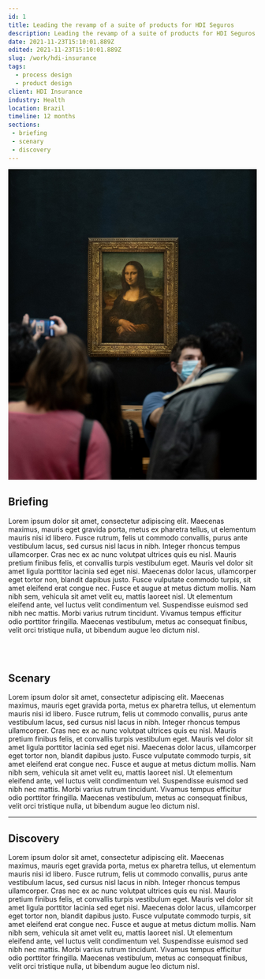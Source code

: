 ```yaml
---
id: 1
title: Leading the revamp of a suite of products for HDI Seguros
description: Leading the revamp of a suite of products for HDI Seguros
date: 2021-11-23T15:10:01.889Z
edited: 2021-11-23T15:10:01.889Z
slug: /work/hdi-insurance
tags:
  - process design
  - product design
client: HDI Insurance
industry: Health
location: Brazil
timeline: 12 months
sections:
 - briefing
 - scenary
 - discovery
---
```


![How to make an NFT](nft.jpg 'How to make an NFT')

## Briefing

Lorem ipsum dolor sit amet, consectetur adipiscing elit. Maecenas maximus, mauris eget gravida porta, metus ex pharetra tellus, ut elementum mauris nisi id libero. Fusce rutrum, felis ut commodo convallis, purus ante vestibulum lacus, sed cursus nisl lacus in nibh. Integer rhoncus tempus ullamcorper. Cras nec ex ac nunc volutpat ultrices quis eu nisl. Mauris pretium finibus felis, et convallis turpis vestibulum eget. Mauris vel dolor sit amet ligula porttitor lacinia sed eget nisi. Maecenas dolor lacus, ullamcorper eget tortor non, blandit dapibus justo. Fusce vulputate commodo turpis, sit amet eleifend erat congue nec. Fusce et augue at metus dictum mollis. Nam nibh sem, vehicula sit amet velit eu, mattis laoreet nisl. Ut elementum eleifend ante, vel luctus velit condimentum vel. Suspendisse euismod sed nibh nec mattis. Morbi varius rutrum tincidunt. Vivamus tempus efficitur odio porttitor fringilla. Maecenas vestibulum, metus ac consequat finibus, velit orci tristique nulla, ut bibendum augue leo dictum nisl.

<br />
<br />


## Scenary

Lorem ipsum dolor sit amet, consectetur adipiscing elit. Maecenas maximus, mauris eget gravida porta, metus ex pharetra tellus, ut elementum mauris nisi id libero. Fusce rutrum, felis ut commodo convallis, purus ante vestibulum lacus, sed cursus nisl lacus in nibh. Integer rhoncus tempus ullamcorper. Cras nec ex ac nunc volutpat ultrices quis eu nisl. Mauris pretium finibus felis, et convallis turpis vestibulum eget. Mauris vel dolor sit amet ligula porttitor lacinia sed eget nisi. Maecenas dolor lacus, ullamcorper eget tortor non, blandit dapibus justo. Fusce vulputate commodo turpis, sit amet eleifend erat congue nec. Fusce et augue at metus dictum mollis. Nam nibh sem, vehicula sit amet velit eu, mattis laoreet nisl. Ut elementum eleifend ante, vel luctus velit condimentum vel. Suspendisse euismod sed nibh nec mattis. Morbi varius rutrum tincidunt. Vivamus tempus efficitur odio porttitor fringilla. Maecenas vestibulum, metus ac consequat finibus, velit orci tristique nulla, ut bibendum augue leo dictum nisl.

***

## Discovery

Lorem ipsum dolor sit amet, consectetur adipiscing elit. Maecenas maximus, mauris eget gravida porta, metus ex pharetra tellus, ut elementum mauris nisi id libero. Fusce rutrum, felis ut commodo convallis, purus ante vestibulum lacus, sed cursus nisl lacus in nibh. Integer rhoncus tempus ullamcorper. Cras nec ex ac nunc 
volutpat ultrices quis eu nisl. Mauris pretium finibus felis, et convallis turpis vestibulum eget. Mauris vel dolor sit amet ligula porttitor lacinia sed eget nisi. Maecenas dolor lacus, ullamcorper eget tortor non, blandit dapibus justo. Fusce vulputate commodo turpis, sit amet eleifend erat congue nec. Fusce et augue at metus dictum mollis. Nam nibh sem, vehicula sit amet velit eu, mattis laoreet nisl. Ut elementum eleifend ante, vel luctus velit condimentum vel. Suspendisse euismod sed nibh nec mattis. Morbi varius rutrum tincidunt. Vivamus tempus efficitur odio porttitor fringilla. Maecenas vestibulum, metus ac consequat finibus, velit orci tristique nulla, ut bibendum augue leo dictum nisl.

